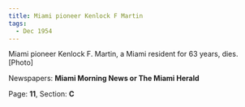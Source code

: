 ```yaml
---  
title: Miami pioneer Kenlock F Martin  
tags:  
  - Dec 1954  
---  
```

  
Miami pioneer Kenlock F. Martin, a Miami resident for 63 years, dies. [Photo]  
  
Newspapers: **Miami Morning News or The Miami Herald**  
  
Page: **11**, Section: **C** 
